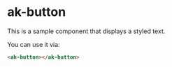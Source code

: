 # ak-button

This is a sample component that displays a styled text.

You can use it via:

```html
<ak-button></ak-button>
```
